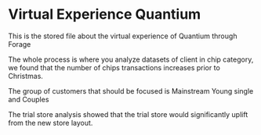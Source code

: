 # Virtual Experience Quantium

This is the stored file about the virtual experience of Quantium through Forage 

The whole process is where you analyze datasets of client in chip category, we found that the number of chips transactions increases prior to Christmas.

The group of customers that should be focused is Mainstream Young single and Couples 

The trial store analysis showed that the trial store would significantly uplift from the new store layout. 
